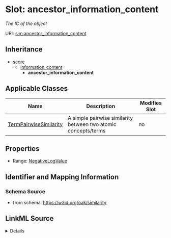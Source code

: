 # Slot: ancestor_information_content


_The IC of the object_



URI: [sim:ancestor_information_content](https://w3id.org/linkml/similarity/ancestor_information_content)




## Inheritance

* [score](score.md)
    * [information_content](information_content.md)
        * **ancestor_information_content**





## Applicable Classes

| Name | Description | Modifies Slot |
| --- | --- | --- |
[TermPairwiseSimilarity](TermPairwiseSimilarity.md) | A simple pairwise similarity between two atomic concepts/terms |  no  |







## Properties

* Range: [NegativeLogValue](NegativeLogValue.md)





## Identifier and Mapping Information







### Schema Source


* from schema: https://w3id.org/oak/similarity




## LinkML Source

<details>
```yaml
name: ancestor_information_content
description: The IC of the object
from_schema: https://w3id.org/oak/similarity
rank: 1000
is_a: information_content
alias: ancestor_information_content
domain_of:
- TermPairwiseSimilarity
range: NegativeLogValue

```
</details>